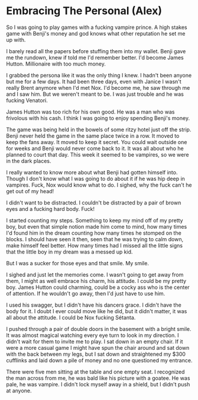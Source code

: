 #  Embracing The Personal (Alex)

So I was going to play games with a fucking vampire prince. A high stakes game
with Benji's money and god knows what other reputation he set me up with.

I barely read all the papers before stuffing them into my wallet. Benji gave me
the rundown, knew if told me I'd remember better. I'd become James Hutton.
Millionaire with too much money.

I grabbed the persona like it was the only thing I knew. I hadn't been anyone
but me for a few days. It had been three days, even with Janice I wasn't really
Brent anymore when I'd met Nox. I'd become me, he saw through me and I saw him.
But we weren't meant to be. I was just trouble and he was fucking Venatori.

James Hutton was too rich for his own good. He was a man who was frivolous with
his cash. I think I was going to enjoy spending Benji's money.

The game was being held in the bowels of some ritzy hotel just off the strip.
Benji never held the game in the same place twice in a row. It moved to keep the
fans away. It moved to keep it secret. You could wait outside one for weeks and
Benji would never come back to it. It was all about who he planned to court that
day. This week it seemed to be vampires, so we were in the dark places.

I really wanted to know more about what Benji had gotten himself into. Though I
don't know what I was going to do about it if he was hip deep in vampires. Fuck,
Nox would know what to do. I sighed, why the fuck can't he get out of my head!

I didn't want to be distracted. I couldn't be distracted by a pair of brown eyes
and a fucking hard body. Fuck!

I started counting my steps. Something to keep my mind off of my pretty boy, but
even that simple notion made him come to mind, how many times I'd found him in
the dream counting how many times he stomped on the blocks. I should have seen
it then, seen that he was trying to calm down, make himself feel better. How
many times had I missed all the little signs that the little boy in my dream was
a messed up kid.

But I was a sucker for those eyes and that smile. My smile.

I sighed and just let the memories come. I wasn't going to get away from them, I
might as well embrace his charm, his attitude. I could be my pretty boy. James
Hutton could charming, could be a cocky ass who is the center of attention. If
he wouldn't go away, then I'd just have to use him.

I used his swagger, but I didn't have his dancers grace. I didn't have the body
for it. I doubt I ever could move like he did, but it didn't matter, it was all
about the attitude. I could be Nox fucking Sétanta.

I pushed through a pair of double doors in the basement with a bright smile. It
was almost magical watching every eye turn to look in my direction. I didn't
wait for them to invite me to play. I sat down in an empty chair. If it were a
more casual game I might have spun the chair around and sat down with the back
between my legs, but I sat down and straightened my \$300 cufflinks and laid
down a pile of money and no one questioned my entrance.

There were five men sitting at the table and one empty seat. I recognized the
man across from me, he was bald like his picture with a goatee. He was pale, he
was vampire. I didn't lock myself away in a shield, but I didn't push at anyone.
<!--stackedit_data:
eyJoaXN0b3J5IjpbMTE4ODUwNjA4OF19
-->
